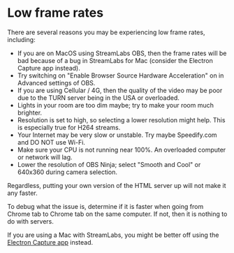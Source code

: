# Low frame rates

There are several reasons you may be experiencing low frame rates, including:

* If you are on MacOS using StreamLabs OBS, then the frame rates will be bad because of a bug in StreamLabs for Mac (consider the Electron Capture app instead).
* Try switching on "Enable Browser Source Hardware Acceleration" on in Advanced settings of OBS.
* If you are using Cellular / 4G, then the quality of the video may be poor due to the TURN server being in the USA or overloaded.
* Lights in your room are too dim maybe; try to make your room much brighter.
* Resolution is set to high, so selecting a lower resolution might help. This is especially true for H264 streams.
* Your Internet may be very slow or unstable. Try maybe Speedify.com and DO NOT use Wi-Fi.
* Make sure your CPU is not running near 100%. An overloaded computer or network will lag.
* Lower the resolution of OBS Ninja; select "Smooth and Cool" or 640x360 during camera selection.

Regardless, putting your own version of the HTML server up will not make it any faster.

To debug what the issue is, determine if it is faster when going from Chrome tab to Chrome tab on the same computer. If not, then it is nothing to do with servers.

If you are using a Mac with StreamLabs, you might be better off using the [Electron Capture app](https://github.com/steveseguin/electroncapture) instead.
